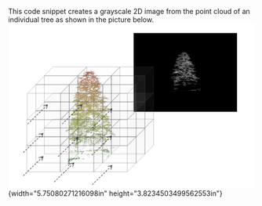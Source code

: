 This code snippet creates a grayscale 2D image from the point cloud of an individual tree as shown in the picture
below.![](media/image1.png){width="5.75080271216098in"
height="3.8234503499562553in"}